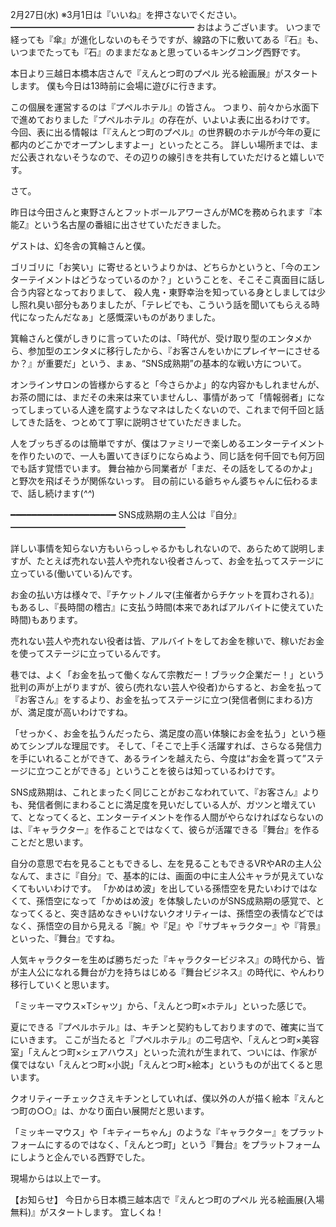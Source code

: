 2月27日(水) ※3月1日は『いいね』を押さないでください。
━━━━━━━━━━━━━━━━━━━━━
おはようございます。
いつまで経っても『傘』が進化しないのもそうですが、線路の下に敷いてある『石』も、いつまでたっても『石』のままだなぁと思っているキングコング西野です。

本日より三越日本橋本店さんで『えんとつ町のプペル 光る絵画展』がスタートします。
僕も今日は13時前に会場に遊びに行きます。

この個展を運営するのは『プペルホテル』の皆さん。
つまり、前々から水面下で進めておりました『プペルホテル』の存在が、いよいよ表に出るわけです。
今回、表に出る情報は「『えんとつ町のプペル』の世界観のホテルが今年の夏に都内のどこかでオープンしますよー」といったところ。
詳しい場所までは、まだ公表されないそうなので、その辺りの線引きを共有していただけると嬉しいです。

さて。

昨日は今田さんと東野さんとフットボールアワーさんがMCを務められます『本能Z』という名古屋の番組に出させていただきました。

ゲストは、幻冬舎の箕輪さんと僕。

ゴリゴリに「お笑い」に寄せるというよりかは、どちらかというと、「今のエンターテイメントはどうなっているのか？」ということを、そこそこ真面目に話し合う内容となっておりまして、
殺人鬼・東野幸治を知っている身としましては少し照れ臭い部分もありましたが、「テレビでも、こういう話を聞いてもらえる時代になったんだなぁ」と感慨深いものがありました。

箕輪さんと僕がしきりに言っていたのは、「時代が、受け取り型のエンタメから、参加型のエンタメに移行したから、『お客さんをいかにプレイヤーにさせるか？』が重要だ」という、まぁ、“SNS成熟期”の基本的な戦い方について。

オンラインサロンの皆様からすると「今さらかよ」的な内容かもしれませんが、お茶の間には、まだその未来は来ていませんし、事情があって「情報弱者」になってしまっている人達を腐すようなマネはしたくないので、これまで何千回と話してきた話を、つとめて丁寧に説明させていただきました。

人をブッちぎるのは簡単ですが、僕はファミリーで楽しめるエンターテイメントを作りたいので、一人も置いてきぼりにならぬよう、同じ話を何千回でも何万回でも話す覚悟でいます。
舞台袖から同業者が「まだ、その話をしてるのかよ」と野次を飛ばそうが関係ないっす。
目の前にいる爺ちゃん婆ちゃんに伝わるまで、話し続けます(*^^*)

━━━━━━━━━━━━━━━━━━━━
SNS成熟期の主人公は『自分』
━━━━━━━━━━━━━━━━━━━━

詳しい事情を知らない方もいらっしゃるかもしれないので、あらためて説明しますが、たとえば売れない芸人や売れない役者さんって、お金を払ってステージに立っている(働いている)んです。

お金の払い方は様々で、『チケットノルマ(主催者からチケットを買わされる)』もあるし、『長時間の稽古』に支払う時間(本来であればアルバイトに使えていた時間)もあります。

売れない芸人や売れない役者は皆、アルバイトをしてお金を稼いで、稼いだお金を使ってステージに立っているんです。

巷では、よく「お金を払って働くなんて宗教だー！ブラック企業だー！」という批判の声が上がりますが、彼ら(売れない芸人や役者)からすると、お金を払って『お客さん』をするより、お金を払ってステージに立つ(発信者側にまわる)方が、満足度が高いわけですね。

「せっかく、お金を払うんだったら、満足度の高い体験にお金を払う」という極めてシンプルな理屈です。
そして、「そこで上手く活躍すれば、さらなる発信力を手にいれることができて、あるラインを越えたら、今度は“お金を貰って”ステージに立つことができる」ということを彼らは知っているわけです。

SNS成熟期は、これとまったく同じことがおこなわれていて、『お客さん』よりも、発信者側にまわることに満足度を見いだしている人が、ガツンと増えていて、となってくると、エンターテイメントを作る人間がやらなければならないのは、『キャラクター』を作ることではなくて、彼らが活躍できる『舞台』を作ることだと思います。

自分の意思で右を見ることもできるし、左を見ることもできるVRやARの主人公なんて、まさに『自分』で、基本的には、画面の中に主人公キャラが見えていなくてもいいわけです。
「かめはめ波」を出している孫悟空を見たいわけではなくて、孫悟空になって「かめはめ波」を体験したいのがSNS成熟期の感覚で、となってくると、突き詰めなきゃいけないクオリティーは、孫悟空の表情などではなく、孫悟空の目から見える『腕』や『足』や『サブキャラクター』や『背景』といった、『舞台』ですね。

人気キャラクターを生めば勝ちだった『キャラクタービジネス』の時代から、皆が主人公になれる舞台が力を持ちはじめる『舞台ビジネス』の時代に、やんわり移行していくと思います。

「ミッキーマウス×Tシャツ」から、「えんとつ町×ホテル」といった感じで。

夏にできる『プペルホテル』は、キチンと契約もしておりますので、確実に当てにいきます。
ここが当たると『プペルホテル』の二号店や、「えんとつ町×美容室」「えんとつ町×シェアハウス」といった流れが生まれて、ついには、作家が僕ではない「えんとつ町×小説」「えんとつ町×絵本」というものが出てくると思います。

クオリティーチェックさえキチンとしていれば、僕以外の人が描く絵本『えんとつ町の○○』は、かなり面白い展開だと思います。

「ミッキーマウス」や「キティーちゃん」のような『キャラクター』をプラットフォームにするのではなく、「えんとつ町」という『舞台』をプラットフォームにしようと企んでいる西野でした。

現場からは以上でーす。

【お知らせ】
今日から日本橋三越本店で『えんとつ町のプペル 光る絵画展(入場無料)』がスタートします。
宜しくね！

